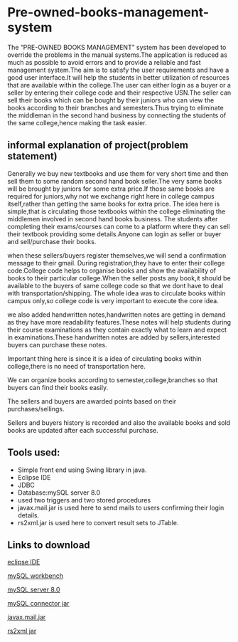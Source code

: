 # Pre-owned-books-management-system
The “PRE-OWNED BOOKS MANAGEMENT” system has been developed to override the problems in the manual systems.The application is reduced as much as possible to avoid errors and to provide a reliable and fast management system.The aim is to satisfy the user requirements and have a good user interface.It will help the students in better utilization of resources that are available within the college.The user can either login as a buyer or a seller by entering their college code and their respective USN.The seller can sell their books which can be bought by their juniors who can view the books according to their branches and semesters.Thus trying to eliminate the middleman in the second hand business by connecting the students of the same college,hence making the task easier.


## informal explanation of project(problem statement)


  Generally we buy new textbooks and use them for very short time and then sell them to some random second hand book seller.The very same books will be brought by 
  juniors for some extra price.If those same books are required for juniors,why not we exchange right here in college campus itself,rather than getting the same 
  books for extra price. 
  The idea here is simple,that is circulating those textbooks within the college eliminating the middlemen involved in second hand books business.
  The students after completing their exams/courses can come to a platform where they can sell their textbook providing some details.Anyone can login as seller or
  buyer and sell/purchase their books.

  when these sellers/buyers register themselves,we will send a confirmation message to their gmail.
  During registration,they have to enter their college code.College code helps to organise books and show the availability of books to their particular college.When the seller posts any book,it should be available to the buyers of same college code so that we dont have to deal with transportation/shipping.
  The whole idea was to circulate books within campus only,so college code is very important to execute the core idea.
  
  
  we also added handwritten notes,handwritten notes are getting in demand as they have more readability features.These notes will help students during their course
  examinations as they contain exactly what to learn and expect in examinations.These handwritten notes are added by sellers,interested buyers can purchase these notes.
  
  Important thing here is since it is a idea of circulating books within college,there is no need of transportation here.
  
  We can organize books according to semester,college,branches so that buyers can find their books easily.
  
  The sellers and buyers are awarded points based on their purchases/sellings.
  
  Sellers and buyers history is recorded and also the available books and sold books are updated after each successful purchase.
  
  
 ## Tools used:

* Simple front end using Swing library in java.
* Eclipse IDE
* JDBC
* Database:mySQL server 8.0
* used two triggers and two stored procedures
* javax.mail.jar is used here to send mails to users confirming their login details.
* rs2xml.jar is used here to convert result sets to JTable.


## Links to download

[eclipse IDE](https://www.eclipse.org/)


[mySQL workbench](https://www.mysql.com/products/workbench)



[mySQL server 8.0](https://dev.mysql.com/downloads/mysql)



[mySQL connector jar](https://dev.mysql.com/downloads/mysql)



[javax.mail.jar](https://mvnrepository.com/artifact/javax.mail/mail/1.4.7)



[rs2xml jar](https://hacksmile.com/rs2xml-jar-free-download)





